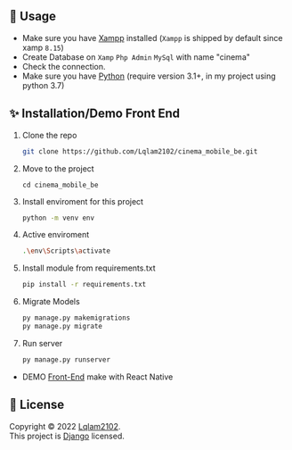 ## 🚀 Usage

- Make sure you have [Xampp](https://www.apachefriends.org/) installed (`Xampp` is shipped by default since xamp `8.15`)
- Create Database on `Xamp` `Php Admin` `MySql` with name "cinema"
- Check the connection.
- Make sure you have [Python](https://www.python.org/) (require version 3.1+, in my project using python 3.7)

## ✨ Installation/Demo Front End

1. Clone the repo
   ```sh
   git clone https://github.com/Lqlam2102/cinema_mobile_be.git
   ```
2. Move to the project
   ```
   cd cinema_mobile_be
   ```
3. Install enviroment for this project
   ```sh
   python -m venv env
   ```
4. Active enviroment
   ```sh
   .\env\Scripts\activate
   ```
5. Install module from requirements.txt
   ```sh
   pip install -r requirements.txt
   ```
6. Migrate Models
   ```sh
   py manage.py makemigrations
   py manage.py migrate
   ```
5. Run server
    ```sh
    py manage.py runserver
    ```

- DEMO [Front-End](https://github.com/Lqlam2102/cinema_app_react-native) make with React Native


## 📝 License

Copyright © 2022 [Lqlam2102](https://github.com/Lqlam2102).<br />
This project is [Django](https://github.com/Lqlam2102/cinema_mobile_be/README.md) licensed.